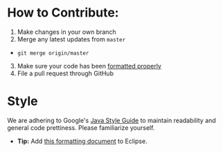 How to Contribute:
===
1. Make changes in your own branch
2. Merge any latest updates from `master`
  * `git merge origin/master`
3. Make sure your code has been [formatted properly](#Style)
4. File a pull request through GitHub


Style
==
We are adhering to Google's [Java Style Guide](http://google-styleguide.googlecode.com/svn/trunk/javaguide.html) to maintain readability and general code prettiness.  Please familiarize yourself.
* **Tip:** Add [this formatting document](https://code.google.com/p/google-styleguide/source/browse/trunk/eclipse-java-google-style.xml) to Eclipse.

